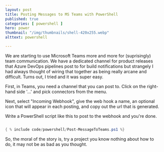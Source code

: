 ```yaml
---
layout: post
title: Posting Messages to MS Teams with PowerShell
published: true 
categories: [ powershell ]
hero: power
thumbnail: "/img/thumbnails/shell-420x255.webp"
alttext: powershell

---
```


We are starting to use Microsoft Teams more and more for (suprisingly) team communication. We have a dedicated channel for product 
releases that Azure DevOps pipelines post to for build notifications but strangely I had always thought of wiring that together as 
being really arcane and difficult. Turns out, I tried and it was super easy.

First, in Teams, you need a channel that you can post to. Click on the right-hand side '...' and pick connectors from the menu.

Next, select "Incoming Webhook", give the web hook a name, an optional icon that will appear in each posting, and copy out the 
url that is generated. 

Write a PowerShell script like this to post to the webhook and you're done.


```powershell

{ % include code/powershell/Post-MessageToTeams.ps1 %}

```

So, the moral of the story is, try a project you know nothing about how to do, it may not be as bad as you thought. 
